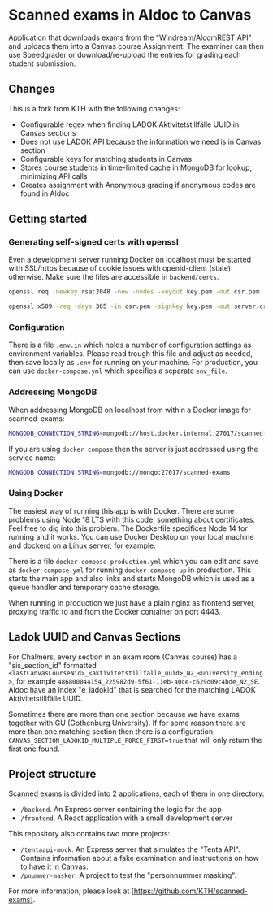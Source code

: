 # Scanned exams in Aldoc to Canvas

Application that downloads exams from the "Windream/AlcomREST API" and uploads them into a Canvas course Assignment. The examiner can then use
Speedgrader or download/re-upload the entries for grading each student submission.


## Changes

This is a fork from KTH with the following changes:

* Configurable regex when finding LADOK Aktivitetstillfälle UUID in Canvas sections
* Does not use LADOK API because the information we need is in Canvas section
* Configurable keys for matching students in Canvas
* Stores course students in time-limited cache in MongoDB for lookup, minimizing API calls
* Creates assignment with Anonymous grading if anonymous codes are found in Aldoc


## Getting started

### Generating self-signed certs with openssl

Even a development server running Docker on localhost must be started with SSL/https because of cookie issues with openid-client (state) otherwise. 
Make sure the files are accessible in ```backend/certs```.

```sh
openssl req -newkey rsa:2048 -new -nodes -keyout key.pem -out csr.pem
```
```sh
openssl x509 -req -days 365 -in csr.pem -signkey key.pem -out server.crt
```

### Configuration

There is a file ```.env.in``` which holds a number of configuration settings as environment variables. Please read trough this file and adjust as needed, then save
locally as ```.env``` for running on your machine. For production, you can use ```docker-compose.yml``` which specifies a separate ```env_file```.


### Addressing MongoDB

When addressing MongoDB on localhost from within a Docker image for scanned-exams:

```sh
MONGODB_CONNECTION_STRING=mongodb://host.docker.internal:27017/scanned-exams
```

If you are using ```docker compose``` then the server is just addressed using the service name:

```sh
MONGODB_CONNECTION_STRING=mongodb://mongo:27017/scanned-exams
```

### Using Docker

The easiest way of running this app is with Docker. There are some problems using Node 18 LTS with this code, something about certificates. Feel free to dig into this problem.
The Dockerfile specifices Node 14 for running and it works. You can use Docker Desktop on your local machine and dockerd on a Linux server, for example.

There is a file ```docker-compose-production.yml``` which you can edit and save as ```docker-compose.yml``` for running ```docker compose up``` in production. 
This starts the main app and also links and starts MongoDB which is used as a queue handler and temporary cache storage.

When running in production we just have a plain nginx as frontend server, proxying traffic to and from the Docker container on port 4443.


## Ladok UUID and Canvas Sections

For Chalmers, every section in an exam room (Canvas course) has a "sis_section_id" formatted ```<lastCanvasCourseNid>_<aktivitetstillfalle_uuid>_N2_<university_ending>```, 
for example ```486800044154_225982d9-5f61-11eb-a0ce-c629d09c4bde_N2_SE```. Aldoc have an index "e_ladokid" that is searched for the matching LADOK Aktivitetstillfälle UUID.

Sometimes there are more than one section because we have exams together with GU (Gothenburg University). If for some reason there are more than one matching section then 
there is a configuration ```CANVAS_SECTION_LADOKID_MULTIPLE_FORCE_FIRST=true``` that will only return the first one found.


## Project structure

Scanned exams is divided into 2 applications, each of them in one directory:

- `/backend`. An Express server containing the logic for the app
- `/frontend`. A React application with a small development server

This repository also contains two more projects:

- `/tentaapi-mock`. An Express server that simulates the "Tenta API". Contains information about a fake examination and instructions on how to have it in Canvas.
- `/pnummer-masker`. A project to test the "personnummer masking".


For more information, please look at [https://github.com/KTH/scanned-exams].

